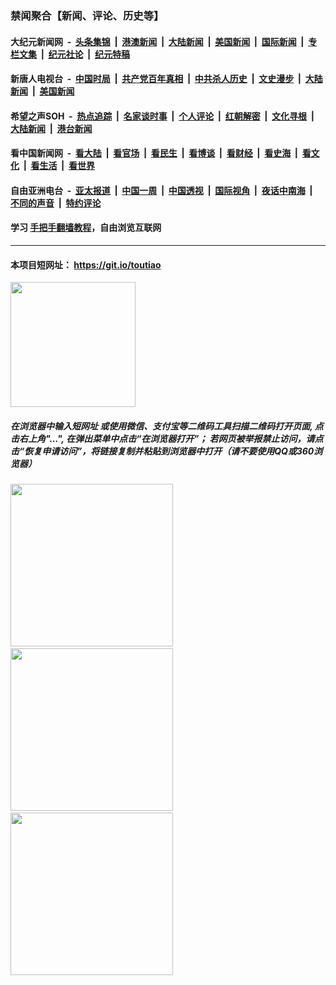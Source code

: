 ### 禁闻聚合【新闻、评论、历史等】

#### 大纪元新闻网 &nbsp;-&nbsp; [头条集锦](indexes/E头条集锦.md?t=02171422) &nbsp;|&nbsp; [港澳新闻](indexes/E港澳新闻.md?t=02171422)  &nbsp;|&nbsp; [大陆新闻](indexes/E大陆新闻.md?t=02171422) &nbsp;|&nbsp; [美国新闻](indexes/E美国新闻.md?t=02171422) &nbsp;|&nbsp; [国际新闻](indexes/E国际新闻.md?t=02171422) &nbsp;|&nbsp; [专栏文集](indexes/E专栏文集.md?t=02171422) &nbsp;|&nbsp; [纪元社论](indexes/E纪元社论.md?t=02171422) &nbsp;|&nbsp; [纪元特稿](indexes/E纪元特稿.md?t=02171422) 

#### 新唐人电视台 &nbsp;-&nbsp; [中国时局](indexes/N中国时局.md?t=02171422) &nbsp;|&nbsp; [共产党百年真相](indexes/N共产党百年真相.md?t=02171422) &nbsp;|&nbsp; [中共杀人历史](indexes/N中共杀人历史.md?t=02171422) &nbsp;|&nbsp; [文史漫步](indexes/N文史漫步.md?t=02171422) &nbsp;|&nbsp; [大陆新闻](indexes/N大陆新闻.md?t=02171422) &nbsp;|&nbsp; [美国新闻](indexes/N美国新闻.md?t=02171422)

#### 希望之声SOH &nbsp;-&nbsp; [热点追踪](indexes/H热点追踪.md?t=02171422) &nbsp;|&nbsp; [名家谈时事](indexes/H名家谈时事.md?t=02171422) &nbsp;|&nbsp; [个人评论](indexes/H个人评论.md?t=02171422)  &nbsp;|&nbsp; [红朝解密](indexes/H红朝解密.md?t=02171422) &nbsp;|&nbsp; [文化寻根](indexes/H文化寻根.md?t=02171422) &nbsp;|&nbsp; [大陆新闻](indexes/H大陆新闻.md?t=02171422) &nbsp;|&nbsp; [港台新闻](indexes/H港台新闻.md?t=02171422)

#### 看中国新闻网 &nbsp;-&nbsp; [看大陆](indexes/S看大陆.md?t=02171422) &nbsp;|&nbsp; [看官场](indexes/S看官场.md?t=02171422) &nbsp;|&nbsp; [看民生](indexes/S看民生.md?t=02171422)  &nbsp;|&nbsp; [看博谈](indexes/S看博谈.md?t=02171422) &nbsp;|&nbsp; [看财经](indexes/S看财经.md?t=02171422) &nbsp;|&nbsp; [看史海](indexes/S看史海.md?t=02171422) &nbsp;|&nbsp; [看文化](indexes/S看文化.md?t=02171422) &nbsp;|&nbsp; [看生活](indexes/S看生活.md?t=02171422) &nbsp;|&nbsp; [看世界](indexes/S看世界.md?t=02171422)

#### 自由亚洲电台 &nbsp;-&nbsp; [亚太报道](indexes/R亚太报道.md?t=02171422) &nbsp;|&nbsp; [中国一周](indexes/R中国一周.md?t=02171422) &nbsp;|&nbsp; [中国透视](indexes/R中国透视.md?t=02171422)  &nbsp;|&nbsp; [国际视角](indexes/R国际视角.md?t=02171422) &nbsp;|&nbsp; [夜话中南海](indexes/R夜话中南海.md?t=02171422) &nbsp;|&nbsp; [不同的声音](indexes/R不同的声音.md?t=02171422) &nbsp;|&nbsp; [特约评论](indexes/R特约评论.md?t=02171422)

#### 学习 [手把手翻墙教程](https://github.com/gfw-breaker/guides/wiki)，自由浏览互联网

----

#### 本项目短网址： https://git.io/toutiao
<img src="https://raw.githubusercontent.com/gfw-breaker/banned-news/master/scripts/img/qr.png" width="200px"/>  

##### 在浏览器中输入短网址 或使用微信、支付宝等二维码工具扫描二维码打开页面, 点击右上角"...", 在弹出菜单中点击“在浏览器打开”； 若网页被举报禁止访问，请点击“恢复申请访问”，将链接复制并粘贴到浏览器中打开（请不要使用QQ或360浏览器）

<img src="https://raw.githubusercontent.com/gfw-breaker/banned-news/master/scripts/img/1.png" width="260px"/> &nbsp; <img src="https://raw.githubusercontent.com/gfw-breaker/banned-news/master/scripts/img/2.png" width="260px"/> &nbsp; <img src="https://raw.githubusercontent.com/gfw-breaker/banned-news/master/scripts/img/3.png" width="260px"/>
